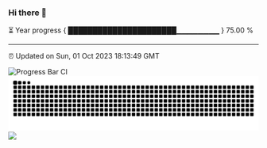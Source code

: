 ### Hi there 👋

⏳ Year progress { ██████████████████████▁▁▁▁▁▁▁▁ } 75.00 %

---

⏰ Updated on Sun, 01 Oct 2023 18:13:49 GMT

![Progress Bar CI](https://github.com/liununu/liununu/workflows/Progress%20Bar%20CI/badge.svg)![](https://raw.githubusercontent.com/L1cardo/L1cardo/main/assets/github-contribution-grid-snake.svg)![](https://raw.githubusercontent.com/seesaws/seesaws/main/assets/github-contribution-grid-snake.svg)
